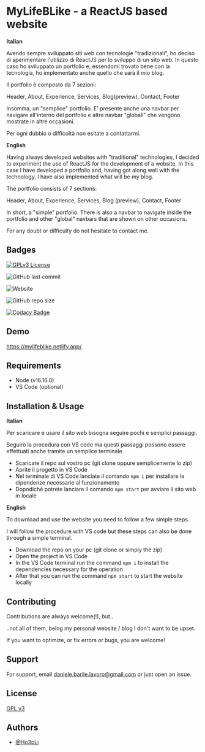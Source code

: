 
# MyLifeBLike - a ReactJS based website

**Italian**

Avendo sempre sviluppato siti web con tecnologie "tradizionali", ho deciso di sperimentare
l'utilizzo di ReactJS per lo sviluppo di un sito web. In questo caso ho sviluppato un
portfolio e, essendomi trovato bene con la tecnologia, ho implementato anche quello che
sarà il mio blog.

Il portfolio è composto da 7 sezioni:

Header, About, Experience, Services, Blog(preview), Contact, Footer

Insomma, un "semplice" portfolio. E' presente anche una navbar per navigare all'interno del
portfolio e altre navbar "globali" che vengono mostrate in altre occasioni.

Per ogni dubbio o difficoltà non esitate a contattarmi.

**English**

Having always developed websites with "traditional" technologies, I decided to experiment
the use of ReactJS for the development of a website. In this case I have developed a
portfolio and, having got along well with the technology, I have also implemented what
will be my blog.

The portfolio consists of 7 sections:

Header, About, Experience, Services, Blog (preview), Contact, Footer

In short, a "simple" portfolio. There is also a navbar to navigate inside the
portfolio and other "global" navbars that are shown on other occasions.

For any doubt or difficulty do not hesitate to contact me.
## Badges

[![GPLv3 License](https://img.shields.io/badge/License-GPL%20v3-yellow.svg)](https://opensource.org/licenses/)

![GitHub last commit](https://img.shields.io/github/last-commit/Ho3pLi/MyPlace)

![Website](https://img.shields.io/website?url=https%3A%2F%2Fmylifeblike.netlify.app%2F)

![GitHub repo size](https://img.shields.io/github/repo-size/Ho3pLi/MyPlace)

[![Codacy Badge](https://app.codacy.com/project/badge/Grade/e2b75e4b61e54e00996a5db9e0a9f662)](https://www.codacy.com/gh/Ho3pLi/MyPlace/dashboard?utm_source=github.com&amp;utm_medium=referral&amp;utm_content=Ho3pLi/MyPlace&amp;utm_campaign=Badge_Grade)


## Demo

https://mylifeblike.netlify.app/

## Requirements

- Node (v16.16.0)
- VS Code (optional)
## Installation & Usage

**Italian**

Per scaricare e usare il sito web bisogna seguire pochi e semplici passaggi.

Seguirò la procedura con VS code ma questi passaggi possono essere effettuati anche tramite un semplice terminale.

- Scaricate il repo sul vostro pc (git clone oppure semplicemente lo zip)
- Aprite il progetto in VS Code
- Nel terminale di VS Code lanciate il comando ```npm i``` per installare le dipendenze necessarie al funzionamento
- Dopodichè potrete lanciare il comando ```npm start``` per avviare il sito web in locale

**English**

To download and use the website you need to follow a few simple steps.

I will follow the procedure with VS code but these steps can also be done through a simple terminal.

- Download the repo on your pc (git clone or simply the zip)
- Open the project in VS Code
- In the VS Code terminal run the command ```npm i``` to install the dependencies necessary for the operation
- After that you can run the command ```npm start``` to start the website locally
## Contributing

Contributions are always welcome(!), but..

..not all of them, being my personal website / blog I don't want to be upset.

If you want to optimize, or fix errors or bugs, you are welcome!

## Support

For support, email daniele.barile.lavoro@gmail.com or just open an issue.


## License

[GPL v3](https://choosealicense.com/licenses/gpl-3.0/)


## Authors

- [@Ho3pLi](https://www.github.com/Ho3pLi)

